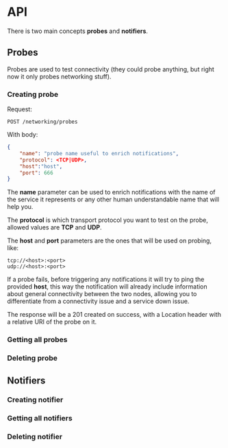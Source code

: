 # API

There is two main concepts **probes** and **notifiers**.

## Probes

Probes are used to test connectivity (they could probe
anything, but right now it only probes networking stuff).

### Creating probe

Request:

```
POST /networking/probes
```

With body:

```json
{
    "name": "probe name useful to enrich notifications",
    "protocol": <TCP|UDP>,
    "host":"host",
    "port": 666
}
```

The **name** parameter can be used to enrich notifications with the
name of the service it represents or any other human understandable
name that will help you.

The **protocol** is which transport protocol you want to test
on the probe, allowed values are **TCP** and **UDP**.

The **host** and **port** parameters are the ones that will be
used on probing, like:

```
tcp://<host>:<port>
udp://<host>:<port>
```

If a probe fails, before triggering any notifications it will
try to ping the provided **host**, this way the notification will
already include information about general connectivity between
the two nodes, allowing you to differentiate from a connectivity
issue and a service down issue.

The response will be a 201 created on success, with a Location
header with a relative URI of the probe on it.

### Getting all probes

### Deleting probe

## Notifiers

### Creating notifier

### Getting all notifiers

### Deleting notifier
